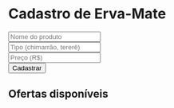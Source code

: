 <!DOCTYPE html>
<html>
<head>
  <title>Venda de Erva-Mate</title>
  <script src="https://www.gstatic.com/firebasejs/10.7.1/firebase-app.js"></script>
  <script src="https://www.gstatic.com/firebasejs/10.7.1/firebase-database.js"></script>
</head>
<body>
  <h1>Cadastro de Erva-Mate</h1>
  <form id="form">
    <input type="text" id="nome" placeholder="Nome do produto" required><br>
    <input type="text" id="tipo" placeholder="Tipo (chimarrão, tererê)" required><br>
    <input type="number" id="preco" placeholder="Preço (R$)" required><br>
    <button type="submit">Cadastrar</button>
  </form>

  <h2>Ofertas disponíveis</h2>
  <ul id="lista"></ul>

  <script>
    // Configuração do Firebase
    const firebaseConfig = {
      apiKey: "SUA_API_KEY",
      authDomain: "SEU_DOMINIO.firebaseapp.com",
      databaseURL: "https://SEU_DOMINIO.firebaseio.com",
      projectId: "SEU_PROJETO_ID",
      storageBucket: "SEU_BUCKET.appspot.com",
      messagingSenderId: "SEU_ID",
      appId: "SUA_APP_ID"
    };
    firebase.initializeApp(firebaseConfig);
    const db = firebase.database();

    // Enviar dados
    document.getElementById('form').addEventListener('submit', function (e) {
      e.preventDefault();
      const nome = document.getElementById('nome').value;
      const tipo = document.getElementById('tipo').value;
      const preco = document.getElementById('preco').value;
      db.ref('produtos').push({ nome, tipo, preco });
      e.target.reset();
    });

    // Listar dados
    db.ref('produtos').on('value', function (snapshot) {
      const lista = document.getElementById('lista');
      lista.innerHTML = '';
      snapshot.forEach(function (item) {
        const dados = item.val();
        lista.innerHTML += `<li>${dados.nome} - ${dados.tipo} - R$${dados.preco}</li>`;
      });
    });
  </script>
</body>
</html>
